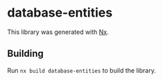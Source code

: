 # database-entities

This library was generated with [Nx](https://nx.dev).

## Building

Run `nx build database-entities` to build the library.
